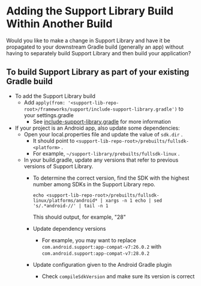 # Adding the Support Library Build Within Another Build

Would you like to make a change in Support Library and have it be propagated to
your downstream Gradle build (generally an app) without having to separately
build Support Library and then build your application?

## To build Support Library as part of your existing Gradle build
*   To add the Support Library build
    *   Add `apply(from: '<support-lib-repo-root>/frameworks/support/include-support-library.gradle')`
        to your settings.gradle
        *   See [include-support-library.gradle](include-support-library.gradle)
            for more information
*   If your project is an Android app, also update some dependencies:
    *   Open your local.properties file and update the value of `sdk.dir` .
        *   It should point to `<support-lib-repo-root>/prebuilts/fullsdk-<platform>` .
        *   For example, `~/support-library/prebuilts/fullsdk-linux` .
    *   In your build.gradle, update any versions that refer to previous versions of
        Support Library.
        *   To determine the correct version, find the SDK with the highest
            number among SDKs in the Support Library repo.

                echo <support-lib-repo-root>/prebuilts/fullsdk-linux/platforms/android* | xargs -n 1 echo | sed 's/.*android-//' | tail -n 1

            This should output, for example, "28"

        *   Update dependency versions
            *   For example, you may want to replace
                `com.android.support:app-compat-v7:26.0.2` with
                `com.android.support:app-compat-v7:28.0.2`
        *   Update configuration given to the Android Gradle plugin
            *   Check `compileSdkVersion` and make sure its version is correct

